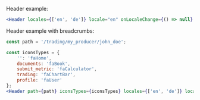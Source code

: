 Header example:

```jsx
<Header locales={['en', 'de']} locale="en" onLocaleChange={() => null} />
```

Header example with breadcrumbs:

```jsx
const path = '/trading/my_producer/john_doe';

const iconsTypes = {
    '': 'faHome',
    documents: 'faBook',
    submit_metric: 'faCalculator',
    trading: 'faChartBar',
    profile: 'faUser'
};
<Header path={path} iconsTypes={iconsTypes} locales={['en', 'de']} locale="en" onLocaleChange={() => null} />;
```
